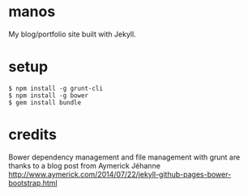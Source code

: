# manos
My blog/portfolio site built with Jekyll.

# setup
```
$ npm install -g grunt-cli
$ npm install -g bower
$ gem install bundle
```
# credits
Bower dependency management and file management with grunt are thanks to a blog post from Aymerick Jéhanne http://www.aymerick.com/2014/07/22/jekyll-github-pages-bower-bootstrap.html
